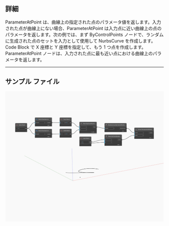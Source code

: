 ## 詳細
ParameterAtPoint は、曲線上の指定された点のパラメータ値を返します。入力された点が曲線上にない場合、ParameterAtPoint は入力点に近い曲線上の点のパラメータを返します。次の例では、まず ByControlPoints ノードで、ランダムに生成された点のセットを入力として使用して NurbsCurve を作成します。Code Block で X 座標と Y 座標を指定して、もう 1 つ点を作成します。ParameterAtPoint ノードは、入力された点に最も近い点における曲線上のパラメータを返します。
___
## サンプル ファイル

![ParameterAtPoint](./Autodesk.DesignScript.Geometry.Curve.ParameterAtPoint_img.jpg)

